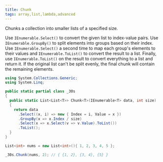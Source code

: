 ```yaml
---
title: Chunk
tags: array,list,lambda,advanced
---
```


Chunks a collection into smaller lists of a specified size.

Use `IEnumerable.Select()` to convert the given list to index-value pairs.
Use `IEnumerable.GroupBy()` to split elements into groups based on their index.
Use `IEnumerable.Select()` a second time to map each group's elements to their values and `IEnumerable.ToList()` to convert the result to a list.
Finally, use `IEnumerable.ToList()` on the result to convert everything to a list and return it.
If the original list can't be split evenly, the final chunk will contain the remaining elements.

```csharp
using System.Collections.Generic;
using System.Linq;

public static partial class _30s 
{
  public static List<List<T>> Chunk<T>(IEnumerable<T> data, int size)
  {
    return data
      .Select((x, i) => new { Index = i, Value = x })
      .GroupBy(x => x.Index / size)
      .Select(x => x.Select(v => v.Value).ToList())
      .ToList();
  }
}
```

```csharp
List<int> nums = new List<int>(){ 1, 2, 3, 4, 5 };

_30s.Chunk(nums, 2); // { {1, 2}, {3, 4}, {5} }
```
